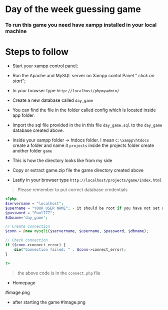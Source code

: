 # Day of the week guessing game

### To run this game you need have xampp installed in your local machine

# Steps to follow

- Start your xampp control panel;

- Run the Apache and MySQL server on Xampp contol Panel " _click on start_";

- In your browser type `http://localhost/phpmyadmin/`

- Create a new database called `day_game`

- You can find the file in the folder called config which is located inside app folder.

- Import the sql file provided in the in this file `day_game.sql` to the `day_game` database created above.

- Inside your xampp folder -> htdocs folder. I mean `C:\xampp\htdocs` create a folder and name it `projects` inside the projects folder create another folder `game`
- This is how the directory looks like from my side

- Copy or extract game.zip file the game directory created above

- Lastly in your browser type `http://localhost/projects/game/index.html`

> Please remember to put correct database credentials

```php
<?php
$servername = "localhost";
$username = "YOUR USER NAME"; - it should be root if you have not set any
$password = "Paul777";
$dbname='day_game';

// Create connection
$conn = @new mysqli($servername, $username, $password, $dbname);

// Check connection
if ($conn->connect_error) {
    die("Connection failed: " . $conn->connect_error);
}

?>
```

> the above code is in the `connect.php` file

- Homepage

#image.png

- after starting the game
  #image.png
